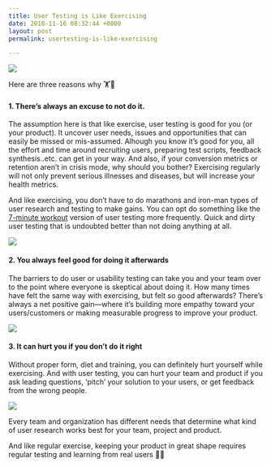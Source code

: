 ```yaml
---
title: User Testing is Like Exercising
date: 2018-11-16 08:32:44 +0000
layout: post
permalink: usertesting-is-like-exercising

---
```

![](https://cdn-images-1.medium.com/max/800/1*vS8MstF0dJBbAW8f8vYWfQ.jpeg)

Here are three reasons why 🏋🏃

#### 1. There’s always an excuse to not do it.

The assumption here is that like exercise, user testing is good for you (or your product). It uncover user needs, issues and opportunities that can easily be missed or mis-assumed. Alhough you know it’s good for you, all the effort and time around recruiting users, preparing test scripts, feedback synthesis..etc. can get in your way. And also, if your conversion metrics or retention aren’t in crisis mode, why should you bother? Exercising regularly will not only prevent serious illnesses and diseases, but will increase your health metrics.

And like exercising, you don’t have to do marathons and iron-man types of user research and testing to make gains. You can opt do something like the [7-minute workout](https://well.blogs.nytimes.com/2013/05/09/the-scientific-7-minute-workout/ "7min workout") version of user testing more frequently. Quick and dirty user testing that is undoubted better than not doing anything at all.

![](https://cdn-images-1.medium.com/max/800/1*alI2gw9xII7eLd1s5cOurA.gif)

#### 2. You always feel good for doing it afterwards

The barriers to do user or usability testing can take you and your team over to the point where everyone is skeptical about doing it. How many times have felt the same way with exercising, but felt so good afterwards? There’s always a net positive gain—where it’s building more empathy toward your users/customers or making measurable progress to improve your product.

![](https://cdn-images-1.medium.com/max/800/1*f-bqKR0M783y8A9-LJWqEg.jpeg)

#### 3. It can hurt you if you don’t do it right

Without proper form, diet and training, you can definitely hurt yourself while exercising. And with user testing, you can hurt your team and product if you ask leading questions, ‘pitch’ your solution to your users, or get feedback from the wrong people. 

![](https://cdn-images-1.medium.com/max/800/1*tIqFRC-dGPhIfIrtI0E1FA.png)

  
Every team and organization has different needs that determine what kind of user research works best for your team, project and product. 

And like regular exercise, keeping your product in great shape requires regular testing and learning from real users 💪🙌
